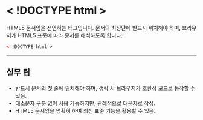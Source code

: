 # < !DOCTYPE html >

HTML5 문서임을 선언하는 태그입니다. 문서의 최상단에 반드시 위치해야 하며, 브라우저가 HTML5 표준에 따라 문서를 해석하도록 합니다.

```html
< !DOCTYPE html >
```

---

## 실무 팁
- 반드시 문서의 첫 줄에 위치해야 하며, 생략 시 브라우저가 호환성 모드로 동작할 수 있음.
- 대소문자 구분 없이 사용 가능하지만, 관례적으로 대문자로 작성.
- HTML5 문서임을 명확히 하여 최신 표준 기능을 활용할 수 있음.
